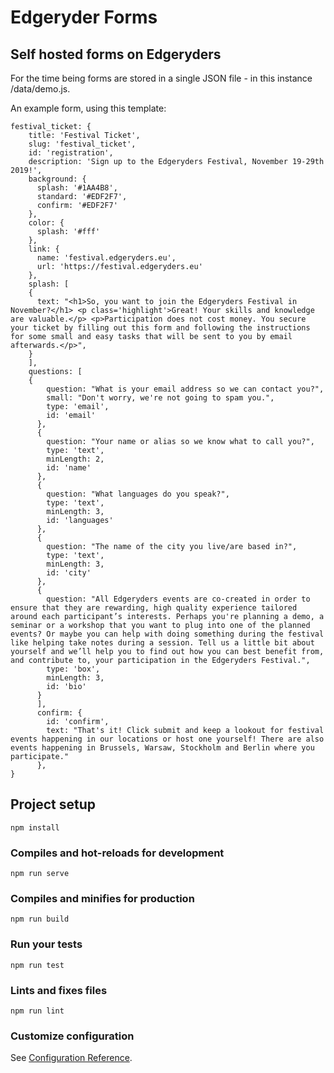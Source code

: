 # Edgeryder Forms

## Self hosted forms on Edgeryders

For the time being forms are stored in a single JSON file - in this instance /data/demo.js.

An example form, using this template:

```
festival_ticket: {
    title: 'Festival Ticket',
    slug: 'festival_ticket',
    id: 'registration',
    description: 'Sign up to the Edgeryders Festival, November 19-29th 2019!',
    background: {
      splash: '#1AA4B8',
      standard: '#EDF2F7',
      confirm: '#EDF2F7'
    },
    color: {
      splash: '#fff'
    },
    link: {
      name: 'festival.edgeryders.eu',
      url: 'https://festival.edgeryders.eu'
    },
    splash: [
    {
      text: "<h1>So, you want to join the Edgeryders Festival in November?</h1> <p class='highlight'>Great! Your skills and knowledge are valuable.</p> <p>Participation does not cost money. You secure your ticket by filling out this form and following the instructions for some small and easy tasks that will be sent to you by email afterwards.</p>",
    }
    ],
    questions: [
    {
        question: "What is your email address so we can contact you?",
        small: "Don't worry, we're not going to spam you.",
        type: 'email',
        id: 'email'
      },
      {
        question: "Your name or alias so we know what to call you?",
        type: 'text',
        minLength: 2,
        id: 'name'
      },
      {
        question: "What languages do you speak?",
        type: 'text',
        minLength: 3,
        id: 'languages'
      },
      {
        question: "The name of the city you live/are based in?",
        type: 'text',
        minLength: 3,
        id: 'city'
      },
      {
        question: "All Edgeryders events are co-created in order to ensure that they are rewarding, high quality experience tailored around each participant’s interests. Perhaps you're planning a demo, a seminar or a workshop that you want to plug into one of the planned events? Or maybe you can help with doing something during the festival like helping take notes during a session. Tell us a little bit about yourself and we’ll help you to find out how you can best benefit from, and contribute to, your participation in the Edgeryders Festival.",
        type: 'box',
        minLength: 3,
        id: 'bio'
      }
      ],
      confirm: {
        id: 'confirm',
        text: "That's it! Click submit and keep a lookout for festival events happening in our locations or host one yourself! There are also events happening in Brussels, Warsaw, Stockholm and Berlin where you participate."
      },
}
```

## Project setup
```
npm install
```

### Compiles and hot-reloads for development
```
npm run serve
```

### Compiles and minifies for production
```
npm run build
```

### Run your tests
```
npm run test
```

### Lints and fixes files
```
npm run lint
```

### Customize configuration
See [Configuration Reference](https://cli.vuejs.org/config/).
